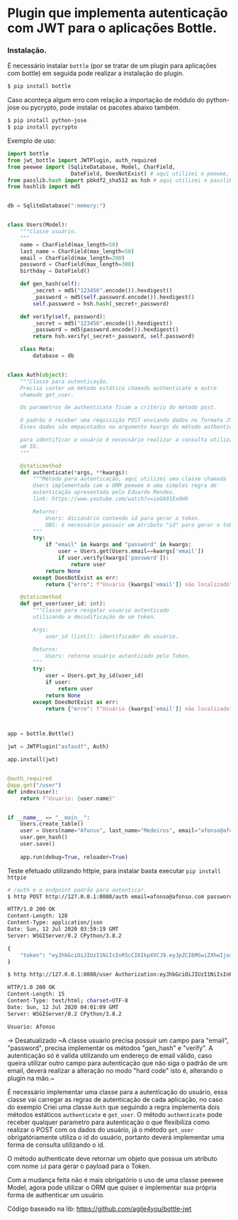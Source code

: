 # Plugin que implementa autenticação com JWT para o aplicações Bottle.

### Instalação.

É necessário instalar `bottle` (por se tratar de um plugin para aplicações com bottle) em seguida pode realizar a instalação do plugin.

```sh
$ pip install bottle
```

Caso aconteça algum erro com relação a importação de módulo do python-jose ou pycrypto, pode instalar os pacotes abaixo também.

```sh
$ pip install python-jose
$ pip install pycrypto
```

Exemplo de uso:

```py
import bottle
from jwt_bottle import JWTPlugin, auth_required
from peewee import (SqliteDatabase, Model, CharField,
                    DateField, DoesNotExist) # aqui utilizei o peewee, mas a escolha é livre.
from passlib.hash import pbkdf2_sha512 as hsh # aqui utilizei o passlib, mas a escolha é livre.
from hashlib import md5


db = SqliteDatabase(":memory:")


class Users(Model):
    """Classe usuário.
    """
    name = CharField(max_length=50)
    last_name = CharField(max_length=50)
    email = CharField(max_length=200)
    password = CharField(max_length=300)
    birthday = DateField()

    def gen_hash(self):
        _secret = md5("123456".encode()).hexdigest()
        _password = md5(self.password.encode()).hexdigest()
        self.password = hsh.hash(_secret+_password)

    def verify(self, password):
        _secret = md5("123456".encode()).hexdigest()
        _password = md5(password.encode()).hexdigest()
        return hsh.verify(_secret+_password, self.password)

    class Meta:
        database = db


class Auth(object):
    """Classe para autenticação.
    Precisa conter um método estático chamado authenticate e outro
    chamado get_user.

    Os parametros de authenticate ficam a critério do método post.

    O padrão é receber uma requisição POST enviando dados no formato JSON.
    Esses dados são empacotados no argumento kwargs do método authenticate.

    para identificar o usuário é necessário realizar a consulta utilizando
    um ID.
    """

    @staticmethod
    def authenticate(*args, **kwargs):
        """Método para autenticação, aqui utilizei uma classe chamada
        Users implementada com o ORM peewee e uma simples regra de 
        autenticação apresentada pelo Eduardo Mendes.
        link: https://www.youtube.com/watch?v=ieGA91ExOH0

        Returns:
            Users: dicionário contendo id para gerar o token.
            OBS: é necessário possuir um atributo "id" para gerar o token.
        """
        try:
            if "email" in kwargs and "password" in kwargs:
                user = Users.get(Users.email==kwargs['email'])
                if user.verify(kwargs['password']):
                    return user
            return None
        except DoesNotExist as err:
            return {"erro": f"Usuário {kwargs['email']} não localizado"}

    @staticmethod
    def get_user(user_id: int):
        """Classe para resgatar usuario autenticado
        utilizando a decodificação de um token.

        Args:
            user_id ([int]): identificador do usuário.

        Returns:
            Users: retorna usuário autenticado pelo Token.
        """
        try:
            user = Users.get_by_id(user_id)
            if user:
                return user
            return None
        except DoesNotExist as err:
            return {"erro": f"Usuário {kwargs['email']} não localizado"}



app = bottle.Bottle()

jwt = JWTPlugin("asfasdf", Auth)

app.install(jwt)


@auth_required
@app.get("/user")
def index(user):
    return f"Usuario: {user.name}"


if __name__ == "__main__":
    Users.create_table()
    user = Users(name="Afonso", last_name="Medeiros", email="afonso@afonso.com", password="123456", birthday="2020-01-01")
    user.gen_hash()
    user.save()
    
    app.run(debug=True, reloader=True)
```

Teste efetuado utilizando httpie, para instalar basta executar `pip install httpie`

```sh
# /auth é o endpoint padrão para autenticar.
$ http POST http://127.0.0.1:8080/auth email=afonso@afonso.com password=123456

HTTP/1.0 200 OK
Content-Length: 128
Content-Type: application/json
Date: Sun, 12 Jul 2020 03:59:19 GMT
Server: WSGIServer/0.2 CPython/3.8.2

{
    "token": "eyJhbGciOiJIUzI1NiIsInR5cCI6IkpXVCJ9.eyJpZCI6MSwiZXhwIjoxNTk0NTI5OTU5fQ.1hmo_Fkg7-OKs0VDDil6dUnDv5FvmIkIYAjl6nzewwY"
}

$ http http://127.0.0.1:8080/user Authorization:eyJhbGciOiJIUzI1NiIsInR5cCI6IkpXVCJ9.eyJpZCI6MSwiZXhwIjoxNTk0NTI5OTU5fQ.1hmo_Fkg7-OKs0VDDil6dUnDv5FvmIkIYAjl6nzewwY

HTTP/1.0 200 OK
Content-Length: 15
Content-Type: text/html; charset=UTF-8
Date: Sun, 12 Jul 2020 04:01:09 GMT
Server: WSGIServer/0.2 CPython/3.8.2

Usuario: Afonso
```

-> Desatualizado ~A classe usuario precisa possuir um campo para "email", "password", precisa implementar os métodos "gen_hash" e "verify". A autenticação só é valida utilizando um endereço de email válido, caso queira utilizar outro campo para autenticação que não siga o padrão de um email, deverá realizar a alteração no modo "hard code" isto é, alterando o plugin na mão.~

É necessário implementar uma classe para a autenticação do usuário, essa classe vai carregar as regras de autenticação de cada aplicação, no caso do exemplo Criei uma classe `Auth` que seguindo a regra implementa dois métodos estáticos `authenticate` e `get_user`. O método `authenticate` pode receber qualquer parametro para autenticação o que flexibiliza como realizar o POST com os dados do usuário, já o método `get_user` obrigatóriamente utiliza o id do usuário, portanto deverá implementar uma forma de consulta utilizando o id.

O método authenticate deve retornar um objeto que possua um atributo com nome `id` para gerar o payload para o Token.

Com a mudança feita não é mais obrigatório o uso de uma classe peewee Model, agora pode utilizar o ORM que quiser e implementar sua própria forma de authenticar um usuário.

Código baseado na lib: https://github.com/agile4you/bottle-jwt
